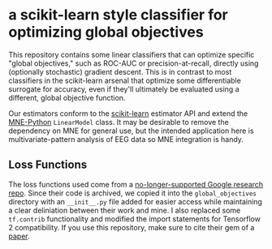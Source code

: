 # a scikit-learn style classifier for optimizing global objectives

This repository contains some linear classifiers that can optimize specific "global objectives," such as ROC-AUC or precision-at-recall, directly using (optionally stochastic) gradient descent. This is in contrast to most classifiers in the scikit-learn arsenal that optimize some differentiable surrogate for accuracy, even if they'll ultimately be evaluated using a different, global objective function. 

Our estimators conform to the [scikit-learn](https://scikit-learn.org/stable/) estimator API and extend the [MNE-Python](https://mne.tools/stable/index.html) `LinearModel` class. It may be desirable to remove the dependency on MNE for general use, but the intended application here is multivariate-pattern analysis of EEG data so MNE integration is handy.

## Loss Functions

The loss functions used come from a [no-longer-supported Google research repo](https://github.com/tensorflow/models/tree/archive/research/global_objectives). Since their code is archived, we copied it into the `global_objectives` directory with an `__init__.py` file added for easier access while maintaining a clear deliniation between their work and mine. I also replaced some `tf.contrib` functionality and modified the import statements for Tensorflow 2 compatibility. If you use this repository, make sure to cite their gem of a [paper](https://arxiv.org/abs/1608.04802).